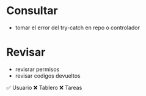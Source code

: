 # Consultar

* tomar el error del try-catch en repo o controlador


# Revisar
* revisrar permisos
* revisar codigos devueltos

✅ Usuario
❌ Tablero
❌ Tareas